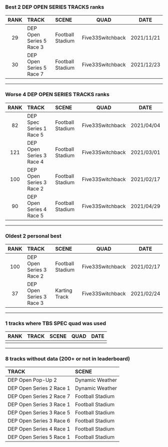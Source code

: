 ### Best 2 DEP OPEN SERIES TRACKS ranks
|RANK|TRACK|SCENE|QUAD|DATE|
|:---:|:---|:---|:---:|:---:|
|29|DEP Open Series 5 Race 3|Football Stadium|Five33Switchback|2021/11/21|
|30|DEP Open Series 5 Race 7|Football Stadium|Five33Switchback|2021/12/23|
---
### Worse 4 DEP OPEN SERIES TRACKS ranks
|RANK|TRACK|SCENE|QUAD|DATE|
|:---:|:---|:---|:---:|:---:|
|82|DEP Spec Series 1 Race 5|Football Stadium|Five33Switchback|2021/04/04|
|121|DEP Open Series 3 Race 4|Football Stadium|Five33Switchback|2021/03/01|
|100|DEP Open Series 3 Race 2|Football Stadium|Five33Switchback|2021/02/17|
|90|DEP Open Series 4 Race 5|Football Stadium|Five33Switchback|2021/04/29|
---
### Oldest 2 personal best
|RANK|TRACK|SCENE|QUAD|DATE|
|:---:|:---|:---|:---:|:---:|
|100|DEP Open Series 3 Race 2|Football Stadium|Five33Switchback|2021/02/17|
|37|DEP Open Series 3 Race 3|Karting Track|Five33Switchback|2021/02/24|
---
### 1 tracks where TBS SPEC quad was used
|RANK|TRACK|SCENE|QUAD|DATE|
|:---:|:---|:---|:---:|:---:|
||||||
---
### 8 tracks without data (200+ or not in leaderboard)
|TRACK|SCENE|
|:---|:---|
|DEP Open Pop-Up 2|Dynamic Weather|
|DEP Open Series 2 Race 1|Dynamic Weather|
|DEP Open Series 2 Race 7|Football Stadium|
|DEP Open Series 3 Race 1|Football Stadium|
|DEP Open Series 3 Race 5|Football Stadium|
|DEP Open Series 3 Race 6|Football Stadium|
|DEP Open Series 4 Race 1|Football Stadium|
|DEP Open Series 5 Race 1|Football Stadium|
